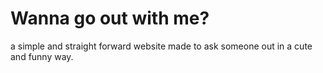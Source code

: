 # Wanna go out with me?
a simple and straight forward website made to ask someone out in a cute and funny way.